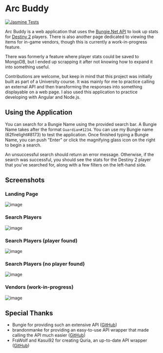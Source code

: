 # Arc Buddy
[![Jasmine Tests](https://github.com/62firelight/ArcBuddy-349/actions/workflows/main.yml/badge.svg)](https://github.com/62firelight/ArcBuddy-349/actions/workflows/main.yml)

Arc Buddy is a web application that uses the [Bungie.Net API](https://bungie-net.github.io/) to look up stats for [Destiny 2](https://store.steampowered.com/app/1085660/Destiny_2/) players. There is also another page dedicated to viewing the items for in-game vendors, though this is currently a work-in-progress feature.

There was formerly a feature where player stats could be saved to MongoDB, but I ended up scrapping it after not knowing how to expand it into something useful. 

Contributions are welcome, but keep in mind that this project was initially built as part of a University course. It was mainly for me to practice calling an external API and then transforming the responses into something displayable on a web page. I also used this application to practice developing with Angular and Node.js. 

## Using the Application

You can search for a Bungie Name using the provided search bar. A Bungie Name takes after the format `Guardian#1234`. You can use my Bungie name (62firelight#8173) to test the application. Once finished typing a Bungie Name, you can push "Enter" or click the magnifying glass icon on the right to begin a search. 

An unsuccessful search should return an error message. Otherwise, if the search was successful, you should see the stats for the Destiny 2 player that you've searched for, along with a few filters on the left-hand side.

## Screenshots

### Landing Page

![image](https://user-images.githubusercontent.com/54054879/192176627-b0533889-3c63-41a9-b28d-39d6b9b048ac.png)

### Search Players

![image](https://user-images.githubusercontent.com/54054879/192176564-841d8b9d-a855-47b5-8b29-490ff59cee0b.png)

### Search Players (player found)

![image](https://user-images.githubusercontent.com/54054879/192176774-30b7d3ac-a93e-4981-b434-b98398f61b13.png)

### Search Players (no player found)

![image](https://user-images.githubusercontent.com/54054879/192176657-f131d77e-0502-481b-86d2-1d055cdc792a.png)

### Vendors (work-in-progress)

![image](https://user-images.githubusercontent.com/54054879/192176829-d5c1d3a4-5fac-4a9f-9253-0f9ad1c30445.png)

## Special Thanks

* Bungie for providing such an extensive API ([GitHub](https://github.com/Bungie-net/api))
* brandonmanke for providing an easy-to-use API wrapper that made calling the API much easier ([GitHub](https://github.com/brandonmanke/node-destiny-2))
* FraWolf and Kasui92 for creating Quria, an up-to-date API wrapper ([GitHub](https://github.com/FraWolf/quria))
